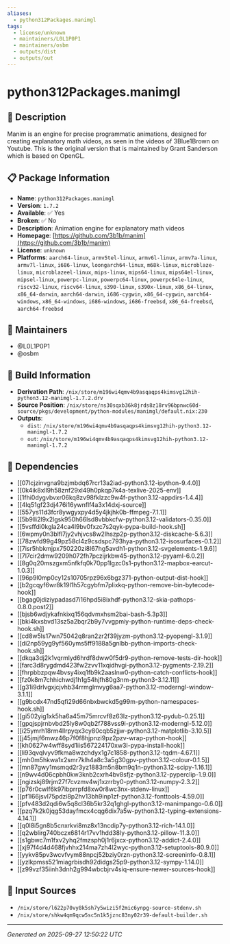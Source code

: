 ```yaml
---
aliases:
  - python312Packages.manimgl
tags:
  - license/unknown
  - maintainers/L0L1P0P1
  - maintainers/osbm
  - outputs/dist
  - outputs/out
---
```


# python312Packages.manimgl

## 📝 Description

Manim is an engine for precise programmatic animations, designed for creating
explanatory math videos, as seen in the videos of 3Blue1Brown on Youtube.
This is the original version that is maintained by Grant Sanderson which is
based on OpenGL.


## 📋 Package Information

- **Name**: `python312Packages.manimgl`
- **Version**: `1.7.2`
- **Available**: ✅ Yes
- **Broken**: ✅ No
- **Description**: Animation engine for explanatory math videos
- **Homepage**: [https://github.com/3b1b/manim](https://github.com/3b1b/manim)
- **License**: `unknown`
- **Platforms**: `aarch64-linux`, `armv5tel-linux`, `armv6l-linux`, `armv7a-linux`, `armv7l-linux`, `i686-linux`, `loongarch64-linux`, `m68k-linux`, `microblaze-linux`, `microblazeel-linux`, `mips-linux`, `mips64-linux`, `mips64el-linux`, `mipsel-linux`, `powerpc-linux`, `powerpc64-linux`, `powerpc64le-linux`, `riscv32-linux`, `riscv64-linux`, `s390-linux`, `s390x-linux`, `x86_64-linux`, `x86_64-darwin`, `aarch64-darwin`, `i686-cygwin`, `x86_64-cygwin`, `aarch64-windows`, `x86_64-windows`, `i686-windows`, `i686-freebsd`, `x86_64-freebsd`, `aarch64-freebsd`
## 👥 Maintainers

- @L0L1P0P1
- @osbm


## 🔧 Build Information

- **Derivation Path**: `/nix/store/m196wi4qmv4b9asqaqps4kimsvg12hih-python3.12-manimgl-1.7.2.drv`
- **Source Position**: `/nix/store/ns30sqxb36k8jrds8z18rv96bpnwc60d-source/pkgs/development/python-modules/manimgl/default.nix:230`
- **Outputs**:
  - `dist`:  `/nix/store/m196wi4qmv4b9asqaqps4kimsvg12hih-python3.12-manimgl-1.7.2`
  - `out`:  `/nix/store/m196wi4qmv4b9asqaqps4kimsvg12hih-python3.12-manimgl-1.7.2`

## 🔗 Dependencies

- [[07lcjzinvgna9bzjmbdq67rcr13a2iad-python3.12-ipython-9.4.0]]
- [[0k4ik8xll9h58znf29xl49h0pkqp7k4a-texlive-2025-env]]
- [[1fhi0dygvbvxr06kq8zv98fklzzc9w4f-python3.12-appdirs-1.4.4]]
- [[4lq51gf23dj476i16ywnflf4a3x14dxj-source]]
- [[557ys11d3fcr8ywgyxpy4d5y4jkjhk0b-ffmpeg-7.1.1]]
- [[5b9lli2l9x2lgsk950h66lsd8vbbkcfw-python3.12-validators-0.35.0]]
- [[5vsffdi0kgla24ca4l9bv0fxzc7s2qyk-pypa-build-hook.sh]]
- [[6wpmy0n3blfl7jy2vhjvcs8w2lhszp2p-python3.12-diskcache-5.6.3]]
- [[78zwfd99g49pz58cl4z9csdspc793hya-python3.12-isosurfaces-0.1.2]]
- [[7isr5hbkmjpx750220zi8l67hg5avdh1-python3.12-svgelements-1.9.6]]
- [[7l7cir2dmw9209h072fh7pczijrkbw45-python3.12-pyyaml-6.0.2]]
- [[8g0q20mszgxm5nfkfq0k70pp1lgzc0s1-python3.12-mapbox-earcut-1.0.3]]
- [[96p9l0mp0cy12s10705rpz96x6bgz371-python-output-dist-hook]]
- [[b2gcqyf6wr8k19l1h57cgybfm7plixkq-python-remove-bin-bytecode-hook]]
- [[bgag0jdiziypadasd7i16hpd5i8ixhdf-python3.12-skia-pathops-0.8.0.post2]]
- [[bjsb6wdjykafnkixq156qdvmxhsm2bai-bash-5.3p3]]
- [[bki4kxsbvd13sz5a2bqr2b9y7vvgpmiy-python-runtime-deps-check-hook.sh]]
- [[cd8w5ls17wn75042q8ran2zr2f39jyzm-python3.12-pyopengl-3.1.9]]
- [[di2np59yg9yf560yms5ff9188a5gnlbb-python-imports-check-hook.sh]]
- [[dkqa3dj2k1vqrmlyd6hrdf8dww0f5dr9-python-remove-tests-dir-hook]]
- [[farc3d8rygdmd423fw2zvv11xqidhvgi-python3.12-pygments-2.19.2]]
- [[fhrpbbzpqw4bvsy4ixq1fb9k2aaslnw0-python-catch-conflicts-hook]]
- [[fz0k8m7chhichwdj1h1g54hjfh80g3nm-python3-3.12.11]]
- [[g31i9drlvgxjcjvhb34rrmglmvyg6aa7-python3.12-moderngl-window-3.1.1]]
- [[g9bcdx47nd5qfi29d66nbxbwckd5g99m-python-namespaces-hook.sh]]
- [[gi502yig1xk5ha6a45m75mrcvf8z63lz-python3.12-pydub-0.25.1]]
- [[gpqjspjrnbvbd25ly8w0qb2f788vss9i-python3.12-moderngl-5.12.0]]
- [[i25ymrh18rm4llrpyqx3cy80cqb5zjjw-python3.12-matplotlib-3.10.5]]
- [[j45jmjf6mwz46p7f0f8hjpnzi9pz2pzv-wrap-python-hook]]
- [[kh0627w4wff8syd1iis567224170xw3l-pypa-install-hook]]
- [[li93qvqlvyv9fkma8wzchdyx1g7c1858-python3.12-tqdm-4.67.1]]
- [[mh0m5hkwa1x2smr7klh4a8c3a5g30gpv-python3.12-colour-0.1.5]]
- [[mn87gwy1msmqd2r3yz1883m5n8bm9q1n-python3.12-scipy-1.16.1]]
- [[n9wv4d06cpbh0kw3knb2cxrh4bv8sfjz-python3.12-pyperclip-1.9.0]]
- [[ngizskj89rjm27f7cvzmv4wj1xzrrby0-python3.12-numpy-2.3.2]]
- [[p76r0cwlf6k97ibprrpfd8xw0r8wc3nx-stdenv-linux]]
- [[pf1l66jsvl75pdzi8p2hv13bh9inp1zf-python3.12-fonttools-4.59.0]]
- [[pfv483d2qdi6w5q8cl36b5kr32q1ghgl-python3.12-manimpango-0.6.0]]
- [[pzq7k2k0jqg53dayfmcx4cqg6dix7a5w-python3.12-typing-extensions-4.14.1]]
- [[q0l8i5gn8b5cnxrkvi8mz8x13ncdip7y-python3.12-rich-14.1.0]]
- [[q2wblirg740bczx6814r17vv1hdd38ly-python3.12-pillow-11.3.0]]
- [[s1gbwc7m1fxv2yhq2fmzsph0j1r6jxcx-python3.12-addict-2.4.0]]
- [[xj97f4d4d468fjvhhx214ma7zh4l2wyc-python3.12-setuptools-80.9.0]]
- [[yykv85pv3wcvfvym88npcj52bziy0rzn-python3.12-screeninfo-0.8.1]]
- [[yzlkpmss521miagrbisdh92didgs25p9-python3.12-sympy-1.14.0]]
- [[z99vzf35iinh3dnh2g994wbcbjrv4siq-ensure-newer-sources-hook]]

## 📁 Input Sources

- `/nix/store/l622p70vy8k5sh7y5wizi5f2mic6ynpg-source-stdenv.sh`
- `/nix/store/shkw4qm9qcw5sc5n1k5jznc83ny02r39-default-builder.sh`

---
*Generated on 2025-09-27 12:50:22 UTC*
